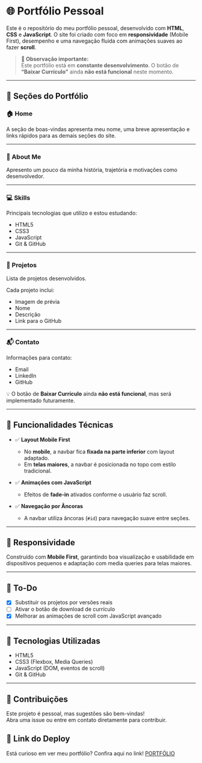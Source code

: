 # 🌐 Portfólio Pessoal

Este é o repositório do meu portfólio pessoal, desenvolvido com **HTML**, **CSS** e **JavaScript**. O site foi criado com foco em **responsividade** (Mobile First), desempenho e uma navegação fluida com animações suaves ao fazer **scroll**.

> **🚧 Observação importante:**  
> Este portfólio está em **constante desenvolvimento**. O botão de **“Baixar Currículo”** ainda **não está funcional** neste momento.

---

## 🔗 Seções do Portfólio

### 🏠 Home

A seção de boas-vindas apresenta meu nome, uma breve apresentação e links rápidos para as demais seções do site.

---

### 👤 About Me

Apresento um pouco da minha história, trajetória e motivações como desenvolvedor.

---

### 💻 Skills

Principais tecnologias que utilizo e estou estudando:

- HTML5
- CSS3
- JavaScript
- Git & GitHub

---

### 📂 Projetos

Lista de projetos desenvolvidos.

Cada projeto inclui:

- Imagem de prévia
- Nome
- Descrição
- Link para o GitHub

---

### 📬 Contato

Informações para contato:

- Email
- LinkedIn
- GitHub

💡 O botão de **Baixar Currículo** ainda **não está funcional**, mas será implementado futuramente.

---

## 🔧 Funcionalidades Técnicas

- ✅ **Layout Mobile First**

  - No **mobile**, a navbar fica **fixada na parte inferior** com layout adaptado.
  - Em **telas maiores**, a navbar é posicionada no topo com estilo tradicional.

- ✅ **Animações com JavaScript**

  - Efeitos de **fade-in** ativados conforme o usuário faz scroll.

- ✅ **Navegação por Âncoras**
  - A navbar utiliza âncoras (`#id`) para navegação suave entre seções.

---

## 📱 Responsividade

Construído com **Mobile First**, garantindo boa visualização e usabilidade em dispositivos pequenos e adaptação com media queries para telas maiores.

---

## 📌 To-Do

- [x] Substituir os projetos por versões reais
- [ ] Ativar o botão de download de currículo
- [x] Melhorar as animações de scroll com JavaScript avançado

---

## 🧪 Tecnologias Utilizadas

- HTML5
- CSS3 (Flexbox, Media Queries)
- JavaScript (DOM, eventos de scroll)
- Git & GitHub

---

## 🤝 Contribuições

Este projeto é pessoal, mas sugestões são bem-vindas!  
Abra uma issue ou entre em contato diretamente para contribuir.

## 📎 Link do Deploy

Está curioso em ver meu portfólio? Confira aqui no link!
[PORTFÓLIO](https://erick-camposdev.github.io/PORTIFOLIO/)
